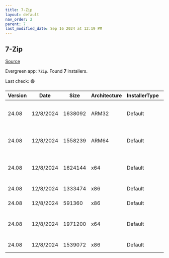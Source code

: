 ```yaml
---
title: 7-Zip
layout: default
nav_order: 2
parent: 7
last_modified_date: Sep 16 2024 at 12:19 PM
---
```


## 7-Zip

[Source](https://www.7-zip.org/)

Evergreen app: `7Zip`. Found **7** installers.

Last check: 🟢

| Version | Date      | Size    | Architecture | InstallerType | Type | URI                                                                                                                                            |
| ------- | --------- | ------- | ------------ | ------------- | ---- | ---------------------------------------------------------------------------------------------------------------------------------------------- |
| 24.08   | 12/8/2024 | 1638092 | ARM32        | Default       | exe  | [https://github.com/ip7z/7zip/releases/download/24.08/7z2408-arm.exe](https://github.com/ip7z/7zip/releases/download/24.08/7z2408-arm.exe)     |
| 24.08   | 12/8/2024 | 1558239 | ARM64        | Default       | exe  | [https://github.com/ip7z/7zip/releases/download/24.08/7z2408-arm64.exe](https://github.com/ip7z/7zip/releases/download/24.08/7z2408-arm64.exe) |
| 24.08   | 12/8/2024 | 1624144 | x64          | Default       | exe  | [https://github.com/ip7z/7zip/releases/download/24.08/7z2408-x64.exe](https://github.com/ip7z/7zip/releases/download/24.08/7z2408-x64.exe)     |
| 24.08   | 12/8/2024 | 1333474 | x86          | Default       | exe  | [https://github.com/ip7z/7zip/releases/download/24.08/7z2408.exe](https://github.com/ip7z/7zip/releases/download/24.08/7z2408.exe)             |
| 24.08   | 12/8/2024 | 591360  | x86          | Default       | exe  | [https://github.com/ip7z/7zip/releases/download/24.08/7zr.exe](https://github.com/ip7z/7zip/releases/download/24.08/7zr.exe)                   |
| 24.08   | 12/8/2024 | 1971200 | x64          | Default       | msi  | [https://github.com/ip7z/7zip/releases/download/24.08/7z2408-x64.msi](https://github.com/ip7z/7zip/releases/download/24.08/7z2408-x64.msi)     |
| 24.08   | 12/8/2024 | 1539072 | x86          | Default       | msi  | [https://github.com/ip7z/7zip/releases/download/24.08/7z2408.msi](https://github.com/ip7z/7zip/releases/download/24.08/7z2408.msi)             |
